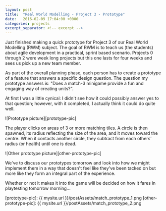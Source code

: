 ```yaml
---
layout: post
title:  "Real World Modelling - Project 3 - Prototype"
date:   2016-02-09 17:04:00 +0000
categories: projects
excerpt_separator: <!-- excerpt -->
---
```

Just finished making a quick prototype for Project 3 of our Real World Modelling (RWM) subject. <!-- excerpt --> The goal of RWM is to teach us (the students) about agile development in a practical, sprint based scenario. Projects 0 through 2 were week long projects but this one lasts for four weeks and sees us pick up a new team member.

As part of the overall planning phase, each person has to create a prototype of a feature that answers a specific design question. The question my prototype answers is: "Does a match-3 minigame provide a fun and engaging way of creating units?".

At first I was a little cynical: I didn't see how it could possibly answer yes to that question; however, with it completed, I actually think it could do quite well.

![Prototype picture][prototype-pic]

The player clicks on areas of 3 or more matching tiles. A circle is then spawned, its radius reflecting the size of the area, and it moves toward the centre. When it contacts another circle, they subtract from each others' radius (or health) until one is dead.

![Other prototype picture][other-prototype-pic]

We've to discuss our prototypes tomorrow and look into how we might implement them in a way that doesn't feel like they've been tacked on but more like they form an integral part of the experience.

Whether or not it makes it into the game will be decided on how it fares in playtesting tomorrow morning...

[prototype-pic]: {{ mysite.url }}/postAssets/match_prototype_1.png
[other-prototype-pic]: {{ mysite.url }}/postAssets/match_prototype_2.png
